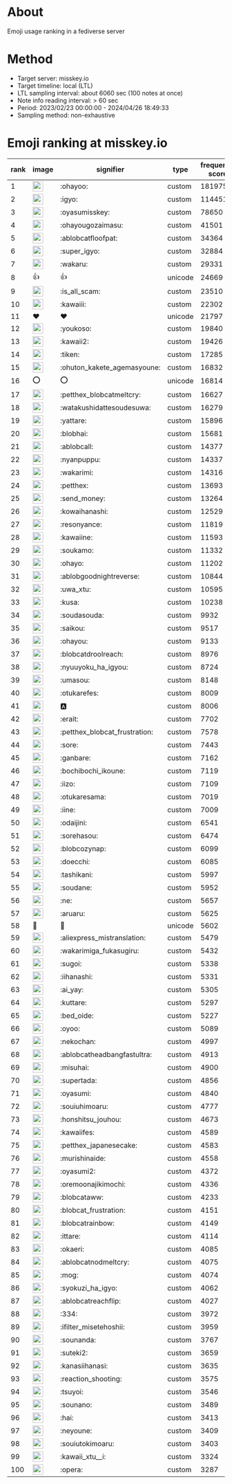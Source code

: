 # About
Emoji usage ranking in a fediverse server

# Method
- Target server: misskey.io
- Target timeline: local (LTL)
- LTL sampling interval: about 6060 sec (100 notes at once)
- Note info reading interval: > 60 sec
- Period: 2023/02/23 00:00:00 - 2024/04/26 18:49:33 
- Sampling method: non-exhaustive

# Emoji ranking at misskey.io

|rank|image|signifier|type|frequency score|
|----|----|----|----|----|
|1|<img height="24" src="https://misskey.io/emoji/ohayoo.webp">|:ohayoo:|custom|181975|
|2|<img height="24" src="https://misskey.io/emoji/igyo.webp">|:igyo:|custom|114451|
|3|<img height="24" src="https://misskey.io/emoji/oyasumisskey.webp">|:oyasumisskey:|custom|78650|
|4|<img height="24" src="https://misskey.io/emoji/ohayougozaimasu.webp">|:ohayougozaimasu:|custom|41501|
|5|<img height="24" src="https://misskey.io/emoji/ablobcatfloofpat.webp">|:ablobcatfloofpat:|custom|34364|
|6|<img height="24" src="https://misskey.io/emoji/super_igyo.webp">|:super_igyo:|custom|32884|
|7|<img height="24" src="https://misskey.io/emoji/wakaru.webp">|:wakaru:|custom|29331|
|8|👍|👍|unicode|24669|
|9|<img height="24" src="https://misskey.io/emoji/is_all_scam.webp">|:is_all_scam:|custom|23510|
|10|<img height="24" src="https://misskey.io/emoji/kawaiii.webp">|:kawaiii:|custom|22302|
|11|❤|❤|unicode|21797|
|12|<img height="24" src="https://misskey.io/emoji/youkoso.webp">|:youkoso:|custom|19840|
|13|<img height="24" src="https://misskey.io/emoji/kawaii2.webp">|:kawaii2:|custom|19426|
|14|<img height="24" src="https://misskey.io/emoji/tiken.webp">|:tiken:|custom|17285|
|15|<img height="24" src="https://misskey.io/emoji/ohuton_kakete_agemasyoune.webp">|:ohuton_kakete_agemasyoune:|custom|16832|
|16|⭕|⭕|unicode|16814|
|17|<img height="24" src="https://misskey.io/emoji/petthex_blobcatmeltcry.webp">|:petthex_blobcatmeltcry:|custom|16627|
|18|<img height="24" src="https://misskey.io/emoji/watakushidattesoudesuwa.webp">|:watakushidattesoudesuwa:|custom|16279|
|19|<img height="24" src="https://misskey.io/emoji/yattare.webp">|:yattare:|custom|15896|
|20|<img height="24" src="https://misskey.io/emoji/blobhai.webp">|:blobhai:|custom|15681|
|21|<img height="24" src="https://misskey.io/emoji/ablobcall.webp">|:ablobcall:|custom|14377|
|22|<img height="24" src="https://misskey.io/emoji/nyanpuppu.webp">|:nyanpuppu:|custom|14337|
|23|<img height="24" src="https://misskey.io/emoji/wakarimi.webp">|:wakarimi:|custom|14316|
|24|<img height="24" src="https://misskey.io/emoji/petthex.webp">|:petthex:|custom|13693|
|25|<img height="24" src="https://misskey.io/emoji/send_money.webp">|:send_money:|custom|13264|
|26|<img height="24" src="https://misskey.io/emoji/kowaihanashi.webp">|:kowaihanashi:|custom|12529|
|27|<img height="24" src="https://misskey.io/emoji/resonyance.webp">|:resonyance:|custom|11819|
|28|<img height="24" src="https://misskey.io/emoji/kawaiine.webp">|:kawaiine:|custom|11593|
|29|<img height="24" src="https://misskey.io/emoji/soukamo.webp">|:soukamo:|custom|11332|
|30|<img height="24" src="https://misskey.io/emoji/ohayo.webp">|:ohayo:|custom|11202|
|31|<img height="24" src="https://misskey.io/emoji/ablobgoodnightreverse.webp">|:ablobgoodnightreverse:|custom|10844|
|32|<img height="24" src="https://misskey.io/emoji/uwa_xtu.webp">|:uwa_xtu:|custom|10595|
|33|<img height="24" src="https://misskey.io/emoji/kusa.webp">|:kusa:|custom|10238|
|34|<img height="24" src="https://misskey.io/emoji/soudasouda.webp">|:soudasouda:|custom|9932|
|35|<img height="24" src="https://misskey.io/emoji/saikou.webp">|:saikou:|custom|9517|
|36|<img height="24" src="https://misskey.io/emoji/ohayou.webp">|:ohayou:|custom|9133|
|37|<img height="24" src="https://misskey.io/emoji/blobcatdroolreach.webp">|:blobcatdroolreach:|custom|8976|
|38|<img height="24" src="https://misskey.io/emoji/nyuuyoku_ha_igyou.webp">|:nyuuyoku_ha_igyou:|custom|8724|
|39|<img height="24" src="https://misskey.io/emoji/umasou.webp">|:umasou:|custom|8148|
|40|<img height="24" src="https://misskey.io/emoji/otukarefes.webp">|:otukarefes:|custom|8009|
|41|<img height="24" src="https://misskey.io/emoji/a.webp">|:a:|custom|8006|
|42|<img height="24" src="https://misskey.io/emoji/erait.webp">|:erait:|custom|7702|
|43|<img height="24" src="https://misskey.io/emoji/petthex_blobcat_frustration.webp">|:petthex_blobcat_frustration:|custom|7578|
|44|<img height="24" src="https://misskey.io/emoji/sore.webp">|:sore:|custom|7443|
|45|<img height="24" src="https://misskey.io/emoji/ganbare.webp">|:ganbare:|custom|7162|
|46|<img height="24" src="https://misskey.io/emoji/bochibochi_ikoune.webp">|:bochibochi_ikoune:|custom|7119|
|47|<img height="24" src="https://misskey.io/emoji/iizo.webp">|:iizo:|custom|7109|
|48|<img height="24" src="https://misskey.io/emoji/otukaresama.webp">|:otukaresama:|custom|7019|
|49|<img height="24" src="https://misskey.io/emoji/iine.webp">|:iine:|custom|7009|
|50|<img height="24" src="https://misskey.io/emoji/odaijini.webp">|:odaijini:|custom|6541|
|51|<img height="24" src="https://misskey.io/emoji/sorehasou.webp">|:sorehasou:|custom|6474|
|52|<img height="24" src="https://misskey.io/emoji/blobcozynap.webp">|:blobcozynap:|custom|6099|
|53|<img height="24" src="https://misskey.io/emoji/doecchi.webp">|:doecchi:|custom|6085|
|54|<img height="24" src="https://misskey.io/emoji/tashikani.webp">|:tashikani:|custom|5997|
|55|<img height="24" src="https://misskey.io/emoji/soudane.webp">|:soudane:|custom|5952|
|56|<img height="24" src="https://misskey.io/emoji/ne.webp">|:ne:|custom|5657|
|57|<img height="24" src="https://misskey.io/emoji/aruaru.webp">|:aruaru:|custom|5625|
|58|🎉|🎉|unicode|5602|
|59|<img height="24" src="https://misskey.io/emoji/aliexpress_mistranslation.webp">|:aliexpress_mistranslation:|custom|5479|
|60|<img height="24" src="https://misskey.io/emoji/wakarimiga_fukasugiru.webp">|:wakarimiga_fukasugiru:|custom|5432|
|61|<img height="24" src="https://misskey.io/emoji/sugoi.webp">|:sugoi:|custom|5338|
|62|<img height="24" src="https://misskey.io/emoji/iihanashi.webp">|:iihanashi:|custom|5331|
|63|<img height="24" src="https://misskey.io/emoji/ai_yay.webp">|:ai_yay:|custom|5305|
|64|<img height="24" src="https://misskey.io/emoji/kuttare.webp">|:kuttare:|custom|5297|
|65|<img height="24" src="https://misskey.io/emoji/bed_oide.webp">|:bed_oide:|custom|5227|
|66|<img height="24" src="https://misskey.io/emoji/oyoo.webp">|:oyoo:|custom|5089|
|67|<img height="24" src="https://misskey.io/emoji/nekochan.webp">|:nekochan:|custom|4997|
|68|<img height="24" src="https://misskey.io/emoji/ablobcatheadbangfastultra.webp">|:ablobcatheadbangfastultra:|custom|4913|
|69|<img height="24" src="https://misskey.io/emoji/misuhai.webp">|:misuhai:|custom|4900|
|70|<img height="24" src="https://misskey.io/emoji/supertada.webp">|:supertada:|custom|4856|
|71|<img height="24" src="https://misskey.io/emoji/oyasumi.webp">|:oyasumi:|custom|4840|
|72|<img height="24" src="https://misskey.io/emoji/souiuhimoaru.webp">|:souiuhimoaru:|custom|4777|
|73|<img height="24" src="https://misskey.io/emoji/honshitsu_jouhou.webp">|:honshitsu_jouhou:|custom|4673|
|74|<img height="24" src="https://misskey.io/emoji/kawaiifes.webp">|:kawaiifes:|custom|4589|
|75|<img height="24" src="https://misskey.io/emoji/petthex_japanesecake.webp">|:petthex_japanesecake:|custom|4583|
|76|<img height="24" src="https://misskey.io/emoji/murishinaide.webp">|:murishinaide:|custom|4558|
|77|<img height="24" src="https://misskey.io/emoji/oyasumi2.webp">|:oyasumi2:|custom|4372|
|78|<img height="24" src="https://misskey.io/emoji/oremoonajikimochi.webp">|:oremoonajikimochi:|custom|4336|
|79|<img height="24" src="https://misskey.io/emoji/blobcataww.webp">|:blobcataww:|custom|4233|
|80|<img height="24" src="https://misskey.io/emoji/blobcat_frustration.webp">|:blobcat_frustration:|custom|4151|
|81|<img height="24" src="https://misskey.io/emoji/blobcatrainbow.webp">|:blobcatrainbow:|custom|4149|
|82|<img height="24" src="https://misskey.io/emoji/ittare.webp">|:ittare:|custom|4114|
|83|<img height="24" src="https://misskey.io/emoji/okaeri.webp">|:okaeri:|custom|4085|
|84|<img height="24" src="https://misskey.io/emoji/ablobcatnodmeltcry.webp">|:ablobcatnodmeltcry:|custom|4075|
|85|<img height="24" src="https://misskey.io/emoji/mog.webp">|:mog:|custom|4074|
|86|<img height="24" src="https://misskey.io/emoji/syokuzi_ha_igyo.webp">|:syokuzi_ha_igyo:|custom|4062|
|87|<img height="24" src="https://misskey.io/emoji/ablobcatreachflip.webp">|:ablobcatreachflip:|custom|4027|
|88|<img height="24" src="https://misskey.io/emoji/334.webp">|:334:|custom|3972|
|89|<img height="24" src="https://misskey.io/emoji/ifilter_misetehoshii.webp">|:ifilter_misetehoshii:|custom|3959|
|90|<img height="24" src="https://misskey.io/emoji/sounanda.webp">|:sounanda:|custom|3767|
|91|<img height="24" src="https://misskey.io/emoji/suteki2.webp">|:suteki2:|custom|3659|
|92|<img height="24" src="https://misskey.io/emoji/kanasiihanasi.webp">|:kanasiihanasi:|custom|3635|
|93|<img height="24" src="https://misskey.io/emoji/reaction_shooting.webp">|:reaction_shooting:|custom|3575|
|94|<img height="24" src="https://misskey.io/emoji/tsuyoi.webp">|:tsuyoi:|custom|3546|
|95|<img height="24" src="https://misskey.io/emoji/sounano.webp">|:sounano:|custom|3489|
|96|<img height="24" src="https://misskey.io/emoji/hai.webp">|:hai:|custom|3413|
|97|<img height="24" src="https://misskey.io/emoji/neyoune.webp">|:neyoune:|custom|3409|
|98|<img height="24" src="https://misskey.io/emoji/souiutokimoaru.webp">|:souiutokimoaru:|custom|3403|
|99|<img height="24" src="https://misskey.io/emoji/kawaii_xtu__i.webp">|:kawaii_xtu__i:|custom|3324|
|100|<img height="24" src="https://misskey.io/emoji/opera.webp">|:opera:|custom|3287|
